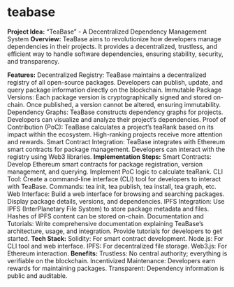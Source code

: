 # teabase
**Project Idea:** “TeaBase” - A Decentralized Dependency Management System
**Overview:**
TeaBase aims to revolutionize how developers manage dependencies in their projects. It provides a decentralized, trustless, and efficient way to handle software dependencies, ensuring stability, security, and transparency.

**Features:**
Decentralized Registry:
TeaBase maintains a decentralized registry of all open-source packages.
Developers can publish, update, and query package information directly on the blockchain.
Immutable Package Versions:
Each package version is cryptographically signed and stored on-chain.
Once published, a version cannot be altered, ensuring immutability.
Dependency Graphs:
TeaBase constructs dependency graphs for projects.
Developers can visualize and analyze their project’s dependencies.
Proof of Contribution (PoC):
TeaBase calculates a project’s teaRank based on its impact within the ecosystem.
High-ranking projects receive more attention and rewards.
Smart Contract Integration:
TeaBase integrates with Ethereum smart contracts for package management.
Developers can interact with the registry using Web3 libraries.
**Implementation Steps:**
Smart Contracts:
Develop Ethereum smart contracts for package registration, version management, and querying.
Implement PoC logic to calculate teaRank.
CLI Tool:
Create a command-line interface (CLI) tool for developers to interact with TeaBase.
Commands: tea init, tea publish, tea install, tea graph, etc.
Web Interface:
Build a web interface for browsing and searching packages.
Display package details, versions, and dependencies.
IPFS Integration:
Use IPFS (InterPlanetary File System) to store package metadata and files.
Hashes of IPFS content can be stored on-chain.
Documentation and Tutorials:
Write comprehensive documentation explaining TeaBase’s architecture, usage, and integration.
Provide tutorials for developers to get started.
**Tech Stack:**
Solidity: For smart contract development.
Node.js: For CLI tool and web interface.
IPFS: For decentralized file storage.
Web3.js: For Ethereum interaction.
**Benefits:**
Trustless: No central authority; everything is verifiable on the blockchain.
Incentivized Maintenance: Developers earn rewards for maintaining packages.
Transparent: Dependency information is public and auditable.

